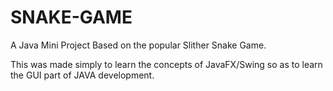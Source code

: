 # SNAKE-GAME
A Java Mini Project Based on the popular Slither Snake Game.

This was made simply to learn the concepts of JavaFX/Swing so as to learn the GUI part of JAVA development.
